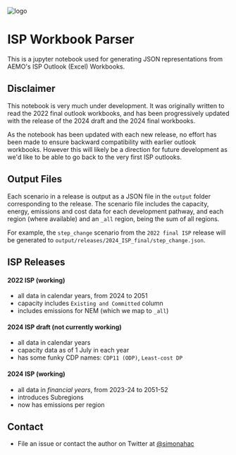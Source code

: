 ![logo](https://openelectricity.org.au/img/logo.svg)


# ISP Workbook Parser

This is a jupyter notebook used for generating JSON representations from AEMO's ISP Outlook (Excel) Workbooks.


## Disclaimer

This notebook is very much under development. It was originally written to read the 2022 final outlook workbooks, and has been progressively updated with the release of the 2024 draft and the 2024 final workbooks. 

As the notebook has been updated with each new release, no effort has been made to ensure backward compatibility with earlier outlook workbooks. However this will likely be a direction for future development as we'd like to be able to go back to the very first ISP outlooks.

## Output Files

Each scenario in a release is output as a JSON file in the `output` folder corresponding to the release. The scenario file includes the capacity, energy, emissions and cost data for each development pathway, and each region (where available) and an `_all` region, being the sum of all regions.

For example, the `step_change` scenario from the `2022 final ISP` release will be generated to `output/releases/2024_ISP_final/step_change.json`.

## ISP Releases

#### 2022 ISP (working)

* all data in calendar years, from 2024 to 2051
* capacity includes `Existing and Committed` column
* includes emissions for NEM (which we map to `_all`)

#### 2024 ISP draft (not currently working)

* all data in calendar years
* capacity data as of 1 July in each year
* has some funky CDP names: `CDP11 (ODP)`, `Least-cost DP`

#### 2024 ISP (working)

* all data in _financial years_, from 2023-24 to 2051-52
* introduces Subregions
* now has emissions per region


## Contact

 - File an issue or contact the author on Twitter at [@simonahac](https://twitter.com/simonahac)

